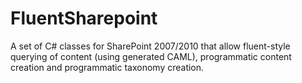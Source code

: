 # FluentSharepoint
A set of C# classes for SharePoint 2007/2010 that allow fluent-style querying of content (using generated CAML), programmatic content creation and programmatic taxonomy creation.

